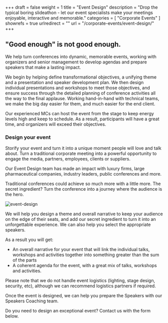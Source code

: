 +++
draft 		= false
weight		= 1
title 		= "Event Design"
description	= "Drop the typical boring slideathon - let our event specialists make your meetings enjoyable, interactive and memorable."
categories	= [ "Corporate Events" ]
showrefs	= true
urlredirect	= ""
url 		= "/corporate-events/event-design/"
+++

## "Good enough" is not good enough.

We help turn conferences into dynamic, memorable events, working with organizers and senior management to develop agendas and prepare speakers that make a lasting impact.

We begin by helping define transformational objectives, a unifying theme and a presentation and speaker development plan. We then design individual presentations and workshops to meet those objectives, and ensure success through the detailed planning of conference activities all the way to the final applause. Working hand-in-hand with technical teams, we make the big day easier for them, and much easier for the end client.

Our experienced MCs can host the event from the stage to keep energy levels high and keep to schedule. As a result, participants will have a great time, and organizers will exceed their objectives. 

### Design your event

Storify your event and turn it into a unique moment people will love and talk about. Turn a traditional corporate meeting into a powerful opportunity to engage the media, partners, employees, clients or suppliers.

Our Event Design team has made an impact with luxury firms, large pharmaceutical companies, industry leaders, public conferences and more. 

Traditional conferences could achieve so much more with a little more. The secret ingredient? Turn the conference into a journey where the audience is the hero. 

![event-design][pic1]

We will help you design a theme and overall narrative to keep your audience on the edge of their seats, and add our secret ingredient to turn it into an unforgettable experience. We can also help you select the appropriate speakers.

As a result you will get:

* An overall narrative for your event that will link the individual talks, workshops and activities together into something greater than the sum of the parts
* A coherent agenda for the event, with a great mix of talks, workshops and activities.

Please note that we do not handle event logistics (lighting, stage design, security, etc), although we can recommend logistics partners if required.

Once the event is designed, we can help you prepare the Speakers with our Speakers Coaching team. 

Do you need to design an exceptional event? Contact us with the form below.

[pic1]: /pictures/corporate-events/event-design/event-design.jpg